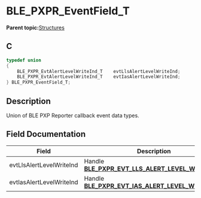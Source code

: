 # BLE\_PXPR\_EventField\_T

**Parent topic:**[Structures](GUID-A9588F6C-1E36-4F3E-9BB7-C1BF21F919CA.md)

## C

```c
typedef union
{
    BLE_PXPR_EvtAlertLevelWriteInd_T    evtLlsAlertLevelWriteInd;
    BLE_PXPR_EvtAlertLevelWriteInd_T    evtIasAlertLevelWriteInd;
} BLE_PXPR_EventField_T;
```

## Description

Union of BLE PXP Reporter callback event data types.

## Field Documentation

|Field|Description|
|-----|-----------|
|evtLlsAlertLevelWriteInd|Handle **[BLE\_PXPR\_EVT\_LLS\_ALERT\_LEVEL\_WRITE\_IND](GUID-7FECC045-859E-429B-987B-C6BB9271911A.md)**.|
|evtIasAlertLevelWriteInd|Handle **[BLE\_PXPR\_EVT\_IAS\_ALERT\_LEVEL\_WRITE\_IND](GUID-7FECC045-859E-429B-987B-C6BB9271911A.md)**.|

